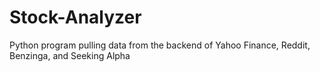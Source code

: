 # Stock-Analyzer
Python program pulling data from the backend of Yahoo Finance, Reddit, Benzinga, and Seeking Alpha
